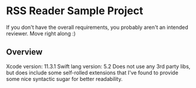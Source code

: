 # RSS Reader Sample Project
If you don't have the overall requirements, you probably aren't an intended reviewer. Move right along :)

## Overview
Xcode version: 11.3.1
Swift lang version: 5.2
Does not use any 3rd party libs, but does include some self-rolled extensions that I've found to provide some nice syntactic sugar for better readability.
